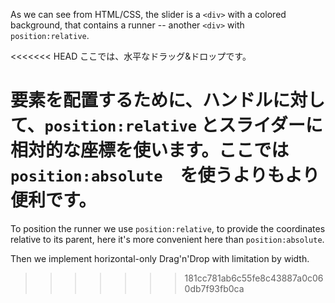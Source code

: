As we can see from HTML/CSS, the slider is a `<div>` with a colored background, that contains a runner -- another `<div>` with `position:relative`.

<<<<<<< HEAD
ここでは、水平なドラッグ&ドロップです。

要素を配置するために、ハンドルに対して、`position:relative` とスライダーに相対的な座標を使います。ここでは　`position:absolute`　を使うよりもより便利です。
=======
To position the runner we use `position:relative`, to provide the coordinates relative to its parent, here it's more convenient here than `position:absolute`.

Then we implement horizontal-only Drag'n'Drop with limitation by width.
>>>>>>> 181cc781ab6c55fe8c43887a0c060db7f93fb0ca
